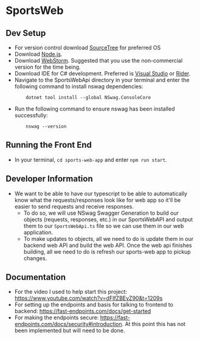 # SportsWeb

## Dev Setup
- For version control download [SourceTree](https://www.sourcetreeapp.com/) for preferred OS
- Download [Node.js](https://nodejs.org/en/download/).
- Download [WebStorm](https://www.jetbrains.com/webstorm/promo/?source=google&medium=cpc&campaign=AMER_en_US-CST_WebStorm_Branded&term=webstorm&content=717267885243&gad_source=1&gad_campaignid=9641686287&gbraid=0AAAAADloJzjM8YwGuomM1PAAElS0TYUtX&gclid=Cj0KCQjw2IDFBhDCARIsABDKOJ6ZAX4ejAlVLQhNXvOmGcZ6rUg8tSvULOMdTD4DFZLUPnMA5E5bJkIaAmStEALw_wcB). Suggested that you use the non-commercial version for the time being.
- Download IDE for C# development. Preferred is [Visual Studio](https://visualstudio.microsoft.com/vs/professional/) or [Rider](https://www.jetbrains.com/rider/download/?section=windows).
- Navigate to the SportsWebApi directory in your terminal and enter the following command to install nswag dependencies:
    ```
        dotnet tool install --global NSwag.ConsoleCore
    ```
- Run the following command to ensure nswag has been installed successfully:
	```
		nswag --version
	```

## Running the Front End
- In your terminal, `cd sports-web-app` and enter `npm run start`.

## Developer Information
- We want to be able to have our typescript to be able to automatically know what the requests/responses look like for web app so it'll be easier to send requests and receive responses.
  - To do so, we will use NSwag Swagger Generation to build our objects (requests, responses, etc.) in our SportsWebAPI and output them to our `SportsWebApi.ts` file so we can use them in our web application.
  - To make updates to objects, all we need to do is update them in our backend web API and build the web API. Once the web api finishes building, all we need to do is refresh our sports-web app to pickup changes.

## Documentation
- For the video I used to help start this project: https://www.youtube.com/watch?v=dFIfZBEyZ90&t=1209s
- For setting up the endpoints and basis for talking to frontend to backend: https://fast-endpoints.com/docs/get-started
- For making the endpoints secure: https://fast-endpoints.com/docs/security#introduction. At this point this has not been implemented but will need to be done.
